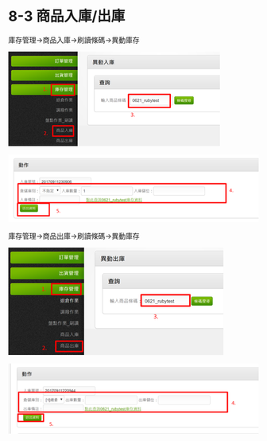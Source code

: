 # 8-3 商品入庫/出庫

庫存管理→商品入庫→刷讀條碼→異動庫存

![](../.gitbook/assets/image%20%28109%29.png)

![](../.gitbook/assets/image%20%28169%29.png)

庫存管理→商品出庫→刷讀條碼→異動庫存

![](../.gitbook/assets/image%20%28114%29.png)

![](../.gitbook/assets/image%20%2869%29.png)

